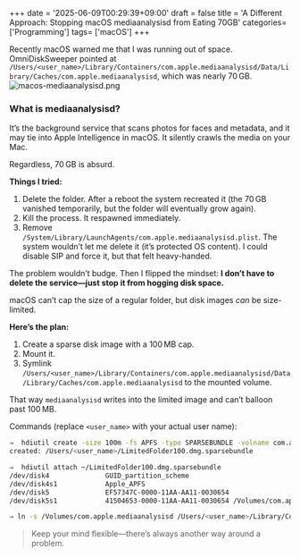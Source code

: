 +++
date = '2025-06-09T00:29:39+09:00'
draft = false
title = 'A Different Approach: Stopping macOS mediaanalysisd from Eating 70GB'
categories= ['Programming']
tags= ['macOS']
+++

Recently macOS warned me that I was running out of space. OmniDiskSweeper pointed at `/Users/<user_name>/Library/Containers/com.apple.mediaanalysisd/Data/Library/Caches/com.apple.mediaanalysisd`, which was nearly 70 GB.
![macos-mediaanalysisd.png](/img/macos-mediaanalysisd.png)

### What is mediaanalysisd?

It’s the background service that scans photos for faces and metadata, and it may tie into Apple Intelligence in macOS. It silently crawls the media on your Mac.

Regardless, 70 GB is absurd.

**Things I tried:**

1. Delete the folder. After a reboot the system recreated it (the 70 GB vanished temporarily, but the folder will eventually grow again).
2. Kill the process. It respawned immediately.
3. Remove `/System/Library/LaunchAgents/com.apple.mediaanalysisd.plist`. The system wouldn’t let me delete it (it’s protected OS content). I could disable SIP and force it, but that felt heavy-handed.

The problem wouldn’t budge. Then I flipped the mindset: **I don’t have to delete the service—just stop it from hogging disk space.**

macOS can’t cap the size of a regular folder, but disk images *can* be size-limited.

**Here’s the plan:**

1. Create a sparse disk image with a 100 MB cap.
2. Mount it.
3. Symlink `/Users/<user_name>/Library/Containers/com.apple.mediaanalysisd/Data/Library/Caches/com.apple.mediaanalysisd` to the mounted volume.

That way `mediaanalysisd` writes into the limited image and can’t balloon past 100 MB.

Commands (replace `<user_name>` with your actual user name):

```bash
⇒  hdiutil create -size 100m -fs APFS -type SPARSEBUNDLE -volname com.apple.mediaanalysisd ~/LimitedFolder100.dmg
created: /Users/<user_name>/LimitedFolder100.dmg.sparsebundle

⇒  hdiutil attach ~/LimitedFolder100.dmg.sparsebundle
/dev/disk4          	GUID_partition_scheme
/dev/disk4s1        	Apple_APFS
/dev/disk5          	EF57347C-0000-11AA-AA11-0030654
/dev/disk5s1        	41504653-0000-11AA-AA11-0030654	/Volumes/com.apple.mediaanalysisd

⇒ ln -s /Volumes/com.apple.mediaanalysisd /Users/<user_name>/Library/Containers/com.apple.mediaanalysisd/Data/Library/Caches
```

> Keep your mind flexible—there’s always another way around a problem.
